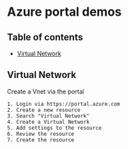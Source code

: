 # Azure portal demos

## Table of contents
* [Virtual Network](#virtual-network)

## Virtual Network
Create a Vnet via the portal

```
1. Login via https://portal.azure.com
2. Create a new resource
3. Search "Virtual Network"
4. Create a Virtual Network 
5. Add settings to the resource 
6. Review the resource
7. Create the resource
```
